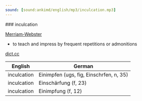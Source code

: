 ```yaml
---
sound: [sound:ankimd/english/mp3/inculcation.mp3]
---
```


\### inculcation

[Merriam-Webster](https://www.merriam-webster.com/dictionary/inculcation)

- to teach and impress by frequent repetitions or admonitions

[dict.cc](https://www.dict.cc/inculcation)

| English        | German       |
| -------------- | ------------ |
| inculcation | Einimpfen (ugs, fig, Einschrfen, n, 35) |
| inculcation | Einschärfung (f, 23) |
| inculcation | Einimpfung (f, 12) |
